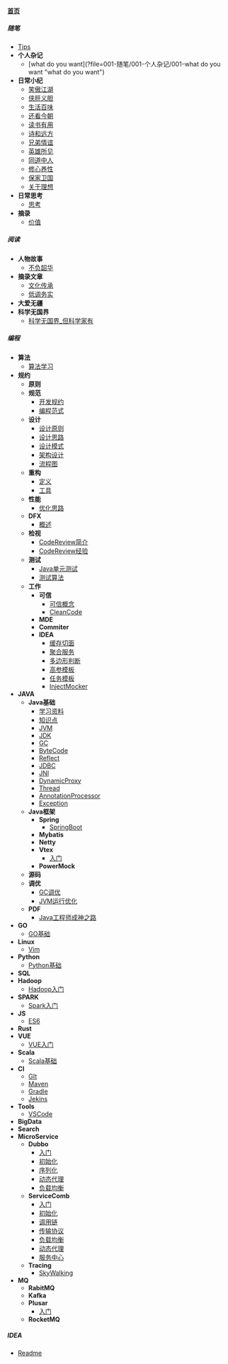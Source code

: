 
#### [首页](?file=home-首页)

##### 随笔
- [Tips](?file=001-随笔/000-Tips "Tips")
- **个人杂记**
    - [what do you want](?file=001-随笔/001-个人杂记/001-what do you want "what do you want")
- **日常小纪**
    - [笑傲江湖](?file=001-随笔/002-日常小纪/001-笑傲江湖 "笑傲江湖")
    - [侠肝义胆](?file=001-随笔/002-日常小纪/002-侠肝义胆 "侠肝义胆")
    - [生活百味](?file=001-随笔/002-日常小纪/003-生活百味 "生活百味")
    - [还看今朝](?file=001-随笔/002-日常小纪/004-还看今朝 "还看今朝")
    - [读书有用](?file=001-随笔/002-日常小纪/005-读书有用 "读书有用")
    - [诗和远方](?file=001-随笔/002-日常小纪/006-诗和远方 "诗和远方")
    - [兄弟情谊](?file=001-随笔/002-日常小纪/007-兄弟情谊 "兄弟情谊")
    - [英雄所见](?file=001-随笔/002-日常小纪/008-英雄所见 "英雄所见")
    - [同道中人](?file=001-随笔/002-日常小纪/009-同道中人 "同道中人")
    - [修心养性](?file=001-随笔/002-日常小纪/010-修心养性 "修心养性")
    - [保家卫国](?file=001-随笔/002-日常小纪/011-保家卫国 "保家卫国")
    - [关于理想](?file=001-随笔/002-日常小纪/012-关于理想 "关于理想")
- **日常思考**
    - [思考](?file=001-随笔/003-日常思考/001-思考 "思考")
- **摘录**
    - [价值](?file=001-随笔/004-摘录/001-价值 "价值")

##### 阅读
- **人物故事**
    - [不负韶华](?file=002-阅读/001-人物故事/001-不负韶华 "不负韶华")
- **摘录文章**
    - [文化传承](?file=002-阅读/002-摘录文章/001-文化传承 "文化传承")
    - [低调务实](?file=002-阅读/002-摘录文章/002-低调务实 "低调务实")
- **大爱无疆**
- **科学无国界**
    - [科学无国界_但科学家有](?file=002-阅读/004-科学无国界/001-科学无国界_但科学家有 "科学无国界_但科学家有")

##### 编程
- **算法**
    - [算法学习](?file=003-编程/000-算法/001-算法学习 "算法学习")
- **规约**
    - **原则**
    - **规范**
        - [开发规约](?file=003-编程/0001-规约/002-规范/001-开发规约 "开发规约")
        - [编程范式](?file=003-编程/0001-规约/002-规范/002-编程范式 "编程范式")
    - **设计**
        - [设计原则](?file=003-编程/0001-规约/003-设计/001-设计原则 "设计原则")
        - [设计思路](?file=003-编程/0001-规约/003-设计/002-设计思路 "设计思路")
        - [设计模式](?file=003-编程/0001-规约/003-设计/003-设计模式 "设计模式")
        - [架构设计](?file=003-编程/0001-规约/003-设计/004-架构设计 "架构设计")
        - [流程图](?file=003-编程/0001-规约/003-设计/005-流程图 "流程图")
    - **重构**
        - [定义](?file=003-编程/0001-规约/004-重构/001-定义 "定义")
        - [工具](?file=003-编程/0001-规约/004-重构/002-工具 "工具")
    - **性能**
        - [优化思路](?file=003-编程/0001-规约/005-性能/001-优化思路 "优化思路")
    - **DFX**
        - [概述](?file=003-编程/0001-规约/006-DFX/001-概述 "概述")
    - **检视**
        - [CodeReview简介](?file=003-编程/0001-规约/007-检视/001-CodeReview简介 "CodeReview简介")
        - [CodeReview经验](?file=003-编程/0001-规约/007-检视/002-CodeReview经验 "CodeReview经验")
    - **测试**
        - [Java单元测试](?file=003-编程/0001-规约/008-测试/001-Java单元测试 "Java单元测试")
        - [测试算法](?file=003-编程/0001-规约/008-测试/002-测试算法 "测试算法")
    - **工作**
        - **可信**
            - [可信概念](?file=003-编程/0001-规约/099-工作/001-可信/001-可信概念 "可信概念")
            - [CleanCode](?file=003-编程/0001-规约/099-工作/001-可信/002-CleanCode "CleanCode")
        - **MDE**
        - **Commiter**
        - **IDEA**
            - [缓存切面](?file=003-编程/0001-规约/099-工作/009-IDEA/001-缓存切面 "缓存切面")
            - [聚合服务](?file=003-编程/0001-规约/099-工作/009-IDEA/002-聚合服务 "聚合服务")
            - [多边形判断](?file=003-编程/0001-规约/099-工作/009-IDEA/003-多边形判断 "多边形判断")
            - [高参模板](?file=003-编程/0001-规约/099-工作/009-IDEA/004-高参模板 "高参模板")
            - [任务模板](?file=003-编程/0001-规约/099-工作/009-IDEA/005-任务模板 "任务模板")
            - [InjectMocker](?file=003-编程/0001-规约/099-工作/009-IDEA/006-InjectMocker "InjectMocker")
- **JAVA**
    - **Java基础**
        - [学习资料](?file=003-编程/001-JAVA/001-Java基础/001-学习资料 "学习资料")
        - [知识点](?file=003-编程/001-JAVA/001-Java基础/002-知识点 "知识点")
        - [JVM](?file=003-编程/001-JAVA/001-Java基础/003-JVM "JVM")
        - [JDK](?file=003-编程/001-JAVA/001-Java基础/004-JDK "JDK")
        - [GC](?file=003-编程/001-JAVA/001-Java基础/005-GC "GC")
        - [ByteCode](?file=003-编程/001-JAVA/001-Java基础/006-ByteCode "ByteCode")
        - [Reflect](?file=003-编程/001-JAVA/001-Java基础/007-Reflect "Reflect")
        - [JDBC](?file=003-编程/001-JAVA/001-Java基础/008-JDBC "JDBC")
        - [JNI](?file=003-编程/001-JAVA/001-Java基础/009-JNI "JNI")
        - [DynamicProxy](?file=003-编程/001-JAVA/001-Java基础/010-DynamicProxy "DynamicProxy")
        - [Thread](?file=003-编程/001-JAVA/001-Java基础/011-Thread "Thread")
        - [AnnotationProcessor](?file=003-编程/001-JAVA/001-Java基础/012-AnnotationProcessor "AnnotationProcessor")
        - [Exception](?file=003-编程/001-JAVA/001-Java基础/013-Exception "Exception")
    - **Java框架**
        - **Spring**
            - [SpringBoot](?file=003-编程/001-JAVA/002-Java框架/001-Spring/001-SpringBoot "SpringBoot")
        - **Mybatis**
        - **Netty**
        - **Vtex**
            - [入门](?file=003-编程/001-JAVA/002-Java框架/004-Vtex/001-入门 "入门")
        - **PowerMock**
    - **源码**
    - **调优**
        - [GC调优](?file=003-编程/001-JAVA/004-调优/001-GC调优 "GC调优")
        - [JVM运行优化](?file=003-编程/001-JAVA/004-调优/002-JVM运行优化 "JVM运行优化")
    - **PDF**
        - [Java工程师成神之路](?file=003-编程/001-JAVA/100-PDF/001-Java工程师成神之路 "Java工程师成神之路")
- **GO**
    - [GO基础](?file=003-编程/002-GO/001-GO基础 "GO基础")
- **Linux**
    - [Vim](?file=003-编程/003-Linux/001-Vim "Vim")
- **Python**
    - [Python基础](?file=003-编程/004-Python/001-Python基础 "Python基础")
- **SQL**
- **Hadoop**
    - [Hadoop入门](?file=003-编程/006-Hadoop/001-Hadoop入门 "Hadoop入门")
- **SPARK**
    - [Spark入门](?file=003-编程/007-SPARK/001-Spark入门 "Spark入门")
- **JS**
    - [ES6](?file=003-编程/008-JS/001-ES6 "ES6")
- **Rust**
- **VUE**
    - [VUE入门](?file=003-编程/010-VUE/001-VUE入门 "VUE入门")
- **Scala**
    - [Scala基础](?file=003-编程/011-Scala/001-Scala基础 "Scala基础")
- **CI**
    - [GIt](?file=003-编程/019-CI/001-GIt "GIt")
    - [Maven](?file=003-编程/019-CI/002-Maven "Maven")
    - [Gradle](?file=003-编程/019-CI/003-Gradle "Gradle")
    - [Jekins](?file=003-编程/019-CI/004-Jekins "Jekins")
- **Tools**
    - [VSCode](?file=003-编程/099-Tools/001-VSCode "VSCode")
- **BigData**
- **Search**
- **MicroService**
    - **Dubbo**
        - [入门](?file=003-编程/200-MicroService/001-Dubbo/001-入门 "入门")
        - [初始化](?file=003-编程/200-MicroService/001-Dubbo/002-初始化 "初始化")
        - [序列化](?file=003-编程/200-MicroService/001-Dubbo/003-序列化 "序列化")
        - [动态代理](?file=003-编程/200-MicroService/001-Dubbo/004-动态代理 "动态代理")
        - [负载均衡](?file=003-编程/200-MicroService/001-Dubbo/005-负载均衡 "负载均衡")
    - **ServiceComb**
        - [入门](?file=003-编程/200-MicroService/002-ServiceComb/001-入门 "入门")
        - [初始化](?file=003-编程/200-MicroService/002-ServiceComb/002-初始化 "初始化")
        - [调用链](?file=003-编程/200-MicroService/002-ServiceComb/003-调用链 "调用链")
        - [传输协议](?file=003-编程/200-MicroService/002-ServiceComb/004-传输协议 "传输协议")
        - [负载均衡](?file=003-编程/200-MicroService/002-ServiceComb/005-负载均衡 "负载均衡")
        - [动态代理](?file=003-编程/200-MicroService/002-ServiceComb/006-动态代理 "动态代理")
        - [服务中心](?file=003-编程/200-MicroService/002-ServiceComb/007-服务中心 "服务中心")
    - **Tracing**
        - [SkyWalking](?file=003-编程/200-MicroService/003-Tracing/001-SkyWalking "SkyWalking")
- **MQ**
    - **RabitMQ**
    - **Kafka**
    - **Plusar**
        - [入门](?file=003-编程/201-MQ/003-Plusar/001-入门 "入门")
    - **RocketMQ**

##### IDEA
- [Readme](?file=100-IDEA/000-Readme "Readme")
